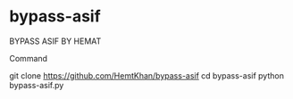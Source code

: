 # bypass-asif

BYPASS ASIF BY HEMAT

Command 

git clone https://github.com/HemtKhan/bypass-asif
cd bypass-asif
python bypass-asif.py
